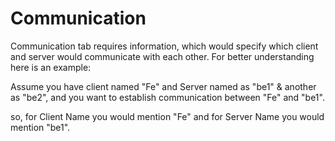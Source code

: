 # Communication

Communication tab requires information, which would specify which client and server would communicate with each other. For better understanding here is an example:

Assume you have client named "Fe" and Server named as "be1" & another as "be2", and you want to establish communication between "Fe" and "be1".

so, for Client Name you would mention "Fe" and for Server Name you would mention "be1".